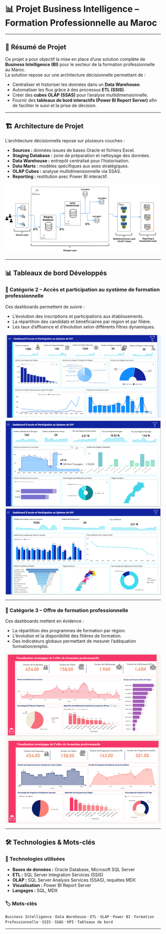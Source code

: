 # 📊 Projet Business Intelligence – Formation Professionnelle au Maroc

---

## 📌 Résumé de Projet

Ce projet a pour objectif la mise en place d’une solution complète de **Business Intelligence (BI)** pour le secteur de la formation professionnelle au Maroc.  
La solution repose sur une architecture décisionnelle permettant de :  

- Centraliser et historiser les données dans un **Data Warehouse**.  
- Automatiser les flux grâce à des processus **ETL (SSIS)**.  
- Créer des **cubes OLAP (SSAS)** pour l’analyse multidimensionnelle.  
- Fournir des **tableaux de bord interactifs (Power BI Report Server)** afin de faciliter le suivi et la prise de décision.  

---

## 🏗️ Architecture de Projet

L’architecture décisionnelle repose sur plusieurs couches :  

- **Sources :** données issues de bases Oracle et fichiers Excel.  
- **Staging Database :** zone de préparation et nettoyage des données.  
- **Data Warehouse :** entrepôt centralisé pour l’historisation.  
- **Data Marts :** modèles spécifiques aux axes stratégiques.  
- **OLAP Cubes :** analyse multidimensionnelle via SSAS.  
- **Reporting :** restitution avec Power BI interactif.  

![Architecture BI](img/archi.gif)

---

## 📊 Tableaux de bord Développés

### 🔹 Catégorie 2 – Accès et participation au système de formation professionnelle
Ces dashboards permettent de suivre :  
- L’évolution des inscriptions et participations aux établissements.  
- La répartition des candidats et bénéficiaires par région et par filière.  
- Les taux d’affluence et d’évolution selon différents filtres dynamiques.  

![Dashboard Catégorie 2 - Vue 1](img/dash1CAT2.png)  
![Dashboard Catégorie 2 - Vue 2](img/dash2cat2.png)  
![Dashboard Catégorie 2 - Vue 3](img/dash3cat2.png)  

---

### 🔹 Catégorie 3 – Offre de formation professionnelle
Ces dashboards mettent en évidence :  
- La répartition des programmes de formation par région.  
- L’évolution et la disponibilité des filières de formation.  
- Des indicateurs globaux permettant de mesurer l’adéquation formation/emploi.  

![Dashboard Catégorie 3 - Vue 1](img/dash1cat3.png)  
![Dashboard Catégorie 3 - Vue 2](img/dash2cat3.png)  

---
## 🛠️ Technologies & Mots-clés

### 🔧 Technologies utilisées
- **Bases de données :** Oracle Database, Microsoft SQL Server  
- **ETL :** SQL Server Integration Services (SSIS)  
- **OLAP :** SQL Server Analysis Services (SSAS), requêtes MDX  
- **Visualisation :** Power BI Report Server  
- **Langages :** SQL, MDX  

### 🏷️ Mots-clés
`Business Intelligence` · `Data Warehouse` · `ETL` · `OLAP` · `Power BI` · `Formation Professionnelle` · `SSIS` · `SSAS` · `KPI` · `Tableaux de bord`  

---